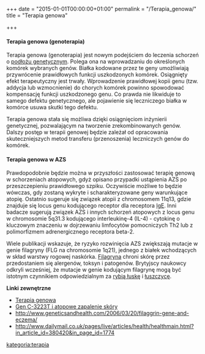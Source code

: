 +++
date = "2015-01-01T00:00:00+01:00"
permalink = "/Terapia_genowa/"
title = "Terapia genowa"

+++

#### Terapia genowa (genoterapia)

Terapia genowa (genoterapia) jest nowym podejściem do leczenia schorzeń o [podłożu genetycznym](/atopedia/Obciążenie_genetyczne "wikilink"). Polega ona na wprowadzaniu do określonych komórek wybranych genów. Białka kodowane przez te geny umożliwiają przywrócenie prawidłowych funkcji uszkodzonych komórek. Osiągnięty efekt terapeutyczny jest trwały. Wprowadzenie prawidłowej kopii genu (tzw. addycja lub wzmocnienie) do chorych komórek powinno spowodować kompensację funkcji uszkodzonego genu. Co prawda nie likwiduje to samego defektu genetycznego, ale pojawienie się leczniczego białka w komórce usuwa skutki tego defektu.

Terapia genowa stała się możliwa dzięki osiągnięciom inżynierii genetycznej, pozwalającym na tworzenie zrekombinowanych genów. Dalszy postęp w terapii genowej będzie zależał od opracowania skuteczniejszych metod transferu (przenoszenia) leczniczych genów do komórek.

#### Terapia genowa w AZS

Prawdopodobnie będzie można w przyszłości zastosować terapię genową w schorzeniach atopowych, gdyż opisano przypadki ustąpienia AZS po przeszczepieniu prawidłowego szpiku. Oczywiście możliwe to będzie wówczas, gdy zostaną wykryte i scharakteryzowane geny warunkujące atopię. Ostatnio sugeruje się związek atopii z chromosomem 11q13, gdzie znajduje się locus genu kodującego receptor dla receptora [IgE](/atopedia/IgE "wikilink"). Inni badacze sugerują związek AZS i innych schorzeń atopowych z locus genu w chromosomie 5q31.3 kodującego interleukinę-4 (IL-4) - cytokinę o kluczowym znaczeniu w dojrzewaniu limfocytów pomocniczych Th2 lub z polimorfizmem adrenergicznego receptora beta-2.

Wiele publikacji wskazuje, że ryzyko rozwinięcia AZS zwiększają mutacje w genie filagryny (FLG na chromosomie 1q21), jednego z białek wchodzących w skład warstwy rogowej naskórka. [Filagryna](/atopedia/Filagryna "wikilink") chroni skórę przez przedostaniem się alergenów, toksyn i patogenów. Brytyjscy naukowcy odkryli wcześniej, że mutacje w genie kodującym filagrynę mogą być istotnym czynnikiem odpowiedzialnym za [rybią łuskę](/atopedia/Rybia_łuska "wikilink") i [łuszczycę](/atopedia/Łuszczyca "wikilink").

**Linki zewnętrzne**

-   [Terapia genowa](http://pl.wikipedia.org/wiki/Terapia_genowa)
-   [Gen C-3223T i atopowe zapalenie skóry](http://blog.atopowe.pl/2008/01/30/gen-c-3223t-i-atopowe-zapalenie-skory/)
-   <http://www.geneticsandhealth.com/2006/03/20/filaggrin-gene-and-eczema/>
-   <http://www.dailymail.co.uk/pages/live/articles/health/healthmain.html?in_article_id=380420&in_page_id=1774>

[kategoria:terapia](/atopedia/kategoria:terapia "wikilink")
